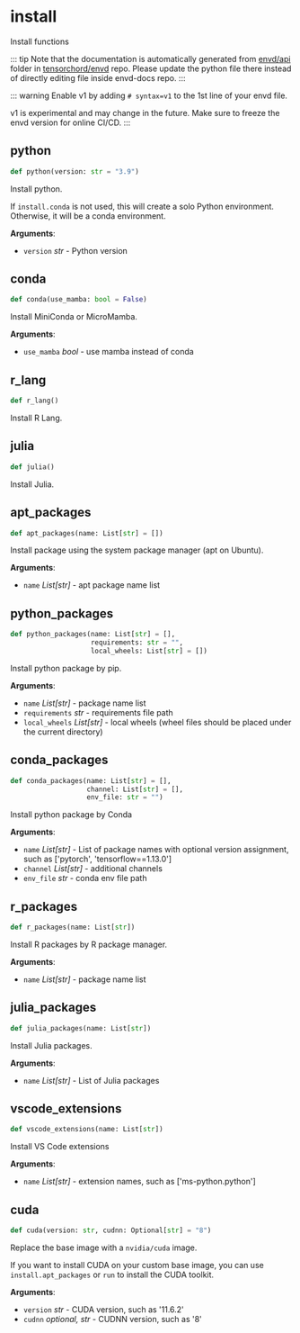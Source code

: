 # install

Install functions

::: tip
Note that the documentation is automatically generated from [envd/api](https://github.com/tensorchord/envd/tree/main/envd/api) folder
in [tensorchord/envd](https://github.com/tensorchord/envd/tree/main/envd/api) repo.
Please update the python file there instead of directly editing file inside envd-docs repo.
:::

::: warning
Enable v1 by adding `# syntax=v1` to the 1st line of your envd file.

v1 is experimental and may change in the future. Make sure to freeze the envd version for online CI/CD.
:::

## python

```python
def python(version: str = "3.9")
```

Install python.

If `install.conda` is not used, this will create a solo Python environment. Otherwise, it
will be a conda environment.

**Arguments**:

- `version` _str_ - Python version

## conda

```python
def conda(use_mamba: bool = False)
```

Install MiniConda or MicroMamba.

**Arguments**:

- `use_mamba` _bool_ - use mamba instead of conda

## r\_lang

```python
def r_lang()
```

Install R Lang.

## julia

```python
def julia()
```

Install Julia.

## apt\_packages

```python
def apt_packages(name: List[str] = [])
```

Install package using the system package manager (apt on Ubuntu).

**Arguments**:

- `name` _List[str]_ - apt package name list

## python\_packages

```python
def python_packages(name: List[str] = [],
                    requirements: str = "",
                    local_wheels: List[str] = [])
```

Install python package by pip.

**Arguments**:

- `name` _List[str]_ - package name list
- `requirements` _str_ - requirements file path
- `local_wheels` _List[str]_ - local wheels
  (wheel files should be placed under the current directory)

## conda\_packages

```python
def conda_packages(name: List[str] = [],
                   channel: List[str] = [],
                   env_file: str = "")
```

Install python package by Conda

**Arguments**:

- `name` _List[str]_ - List of package names with optional version assignment,
  such as ['pytorch', 'tensorflow==1.13.0']
- `channel` _List[str]_ - additional channels
- `env_file` _str_ - conda env file path

## r\_packages

```python
def r_packages(name: List[str])
```

Install R packages by R package manager.

**Arguments**:

- `name` _List[str]_ - package name list

## julia\_packages

```python
def julia_packages(name: List[str])
```

Install Julia packages.

**Arguments**:

- `name` _List[str]_ - List of Julia packages

## vscode\_extensions

```python
def vscode_extensions(name: List[str])
```

Install VS Code extensions

**Arguments**:

- `name` _List[str]_ - extension names, such as ['ms-python.python']

## cuda

```python
def cuda(version: str, cudnn: Optional[str] = "8")
```

Replace the base image with a `nvidia/cuda` image.

If you want to install CUDA on your custom base image, you can use
`install.apt_packages` or `run` to install the CUDA toolkit.

**Arguments**:

- `version` _str_ - CUDA version, such as '11.6.2'
- `cudnn` _optional, str_ - CUDNN version, such as '8'

